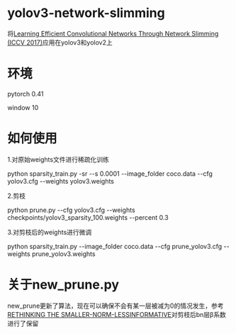 # yolov3-network-slimming
将[Learning Efficient Convolutional Networks Through Network Slimming (ICCV 2017)](http://openaccess.thecvf.com/content_iccv_2017/html/Liu_Learning_Efficient_Convolutional_ICCV_2017_paper.html)应用在yolov3和yolov2上<bar>

# 环境
pytorch 0.41 

window 10

# 如何使用
1.对原始weights文件进行稀疏化训练

python sparsity_train.py -sr --s 0.0001 --image_folder coco.data  --cfg yolov3.cfg --weights yolov3.weights 

2.剪枝

python prune.py --cfg yolov3.cfg --weights checkpoints/yolov3_sparsity_100.weights --percent 0.3

3.对剪枝后的weights进行微调<bar>
  
python sparsity_train.py --image_folder coco.data  --cfg prune_yolov3.cfg --weights prune_yolov3.weights 

# 关于new_prune.py
new_prune更新了算法，现在可以确保不会有某一层被减为0的情况发生，参考[RETHINKING THE SMALLER-NORM-LESSINFORMATIVE](https://arxiv.org/abs/1802.00124?context=cs)对剪枝后bn层β系数进行了保留
